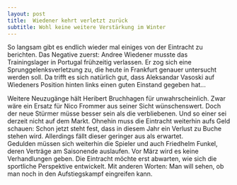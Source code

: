 ```yaml
---
layout: post
title:  Wiedener kehrt verletzt zurück
subtitle: Wohl keine weitere Verstärkung im Winter
---
```


So langsam gibt es endlich wieder mal einiges von der Eintracht zu berichten. Das Negative zuerst: Andree Wiedener musste das Trainingslager in Portugal frühzeitig verlassen. Er zog sich eine Sprunggelenksverletzung zu, die heute in Frankfurt genauer untersucht werden soll. Da trifft es sich natürlich gut, dass Aleksandar Vasoski auf Wiedeners Position hinten links einen guten Einstand gegeben hat...

Weitere Neuzugänge hält Heribert Bruchhagen für unwahrscheinlich. Zwar wäre ein Ersatz für Nico Frommer aus seiner Sicht wünschenswert. Doch der neue Stürmer müsse besser sein als die verbliebenen. Und so einer sei derzeit nicht auf dem Markt. Ohnehin muss die Eintracht weiterhin aufs Geld schauen: Schon jetzt steht fest, dass in diesem Jahr ein Verlust zu Buche stehen wird. Allerdings fällt dieser geringer aus als erwartet.  
Gedulden müssen sich weiterhin die Spieler und auch Friedhelm Funkel, deren Verträge am Saisonende auslaufen. Vor März wird es keine Verhandlungen geben. Die Eintracht möchte erst abwarten, wie sich die sportliche Perspektive entwickelt. Mit anderen Worten: Man will sehen, ob man noch in den Aufstiegskampf eingreifen kann.
